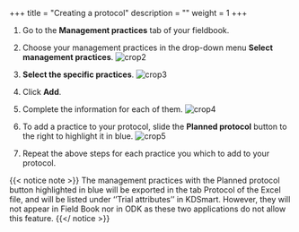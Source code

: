 +++
title = "Creating a protocol"
description = ""
weight = 1
+++
	
1.	Go to the **Management practices** tab of your fieldbook.
2. Choose your management practices in the drop-down menu **Select management practices**. 
![crop2](https://agrofims.github.io/helpdocs/images/crop2.png)

3.	**Select the specific practices**.
![crop3](https://agrofims.github.io/helpdocs/images/crop3.png)

4.	Click **Add**.
5.	Complete the information for each of them. 
![crop4](https://agrofims.github.io/helpdocs/images/crop4.png)

6.	To add a practice to your protocol, slide the **Planned protocol** button to the right to highlight it in blue. 
![crop5](https://agrofims.github.io/helpdocs/images/crop5.png)

7.	Repeat the above steps for each practice you which to add to your protocol.

{{< notice note >}}
The management practices with the Planned protocol button highlighted in blue will be exported in the tab Protocol of the Excel file, and will be listed under ‘’Trial attributes’’ in KDSmart. However, they will not appear in Field Book nor in ODK as these two applications do not allow this feature. 
{{</ notice >}} 